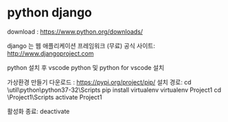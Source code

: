 # python django

download : https://www.python.org/downloads/

django 는 웹 애플리케이션 프레임워크 (무료)
공식 사이트: http://www.djangoproject.com

python 설치 후 vscode python 및  python for vscode 설치

가상환경 만들기
다운로드 : https://pypi.org/project/pip/
설치 경로: cd \util\python\python37-32\Scripts
pip install virtualenv
virtualenv Project1
cd \Project1\Scripts
activate Project1

활성화 종료: deactivate 
